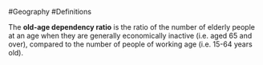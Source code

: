 #Geography 
#Definitions

The **old-age dependency ratio** is the ratio of the number of elderly people at an age when they are generally economically inactive (i.e. aged 65 and over), compared to the number of people of working age (i.e. 15-64 years old).